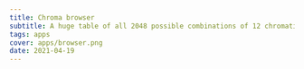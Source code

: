 ```yaml
---
title: Chroma browser 
subtitle: A huge table of all 2048 possible combinations of 12 chromatic notes 
tags: apps
cover: apps/browser.png
date: 2021-04-19
---
```


<chroma-browser />
